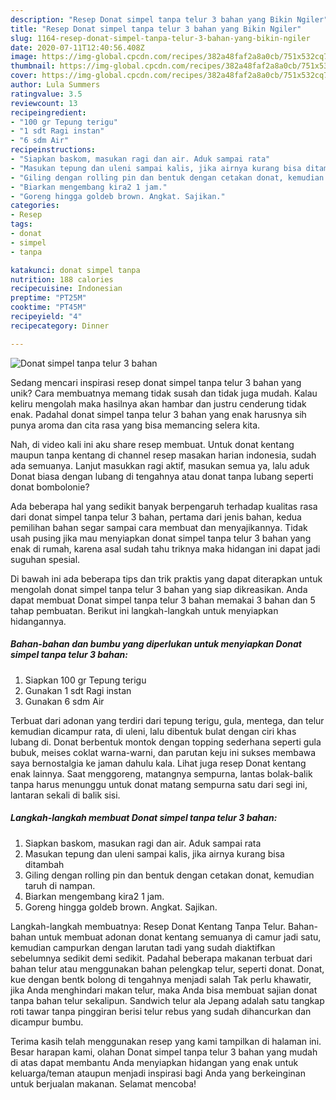 ```yaml
---
description: "Resep Donat simpel tanpa telur 3 bahan yang Bikin Ngiler"
title: "Resep Donat simpel tanpa telur 3 bahan yang Bikin Ngiler"
slug: 1164-resep-donat-simpel-tanpa-telur-3-bahan-yang-bikin-ngiler
date: 2020-07-11T12:40:56.408Z
image: https://img-global.cpcdn.com/recipes/382a48faf2a8a0cb/751x532cq70/donat-simpel-tanpa-telur-3-bahan-foto-resep-utama.jpg
thumbnail: https://img-global.cpcdn.com/recipes/382a48faf2a8a0cb/751x532cq70/donat-simpel-tanpa-telur-3-bahan-foto-resep-utama.jpg
cover: https://img-global.cpcdn.com/recipes/382a48faf2a8a0cb/751x532cq70/donat-simpel-tanpa-telur-3-bahan-foto-resep-utama.jpg
author: Lula Summers
ratingvalue: 3.5
reviewcount: 13
recipeingredient:
- "100 gr Tepung terigu"
- "1 sdt Ragi instan"
- "6 sdm Air"
recipeinstructions:
- "Siapkan baskom, masukan ragi dan air. Aduk sampai rata"
- "Masukan tepung dan uleni sampai kalis, jika airnya kurang bisa ditambah"
- "Giling dengan rolling pin dan bentuk dengan cetakan donat, kemudian taruh di nampan."
- "Biarkan mengembang kira2 1 jam."
- "Goreng hingga goldeb brown. Angkat. Sajikan."
categories:
- Resep
tags:
- donat
- simpel
- tanpa

katakunci: donat simpel tanpa 
nutrition: 188 calories
recipecuisine: Indonesian
preptime: "PT25M"
cooktime: "PT45M"
recipeyield: "4"
recipecategory: Dinner

---
```



![Donat simpel tanpa telur 3 bahan](https://img-global.cpcdn.com/recipes/382a48faf2a8a0cb/751x532cq70/donat-simpel-tanpa-telur-3-bahan-foto-resep-utama.jpg)

Sedang mencari inspirasi resep donat simpel tanpa telur 3 bahan yang unik? Cara membuatnya memang tidak susah dan tidak juga mudah. Kalau keliru mengolah maka hasilnya akan hambar dan justru cenderung tidak enak. Padahal donat simpel tanpa telur 3 bahan yang enak harusnya sih punya aroma dan cita rasa yang bisa memancing selera kita.

Nah, di video kali ini aku share resep membuat. Untuk donat kentang maupun tanpa kentang di channel resep masakan harian indonesia, sudah ada semuanya. Lanjut masukkan ragi aktif, masukan semua ya, lalu aduk Donat biasa dengan lubang di tengahnya atau donat tanpa lubang seperti donat bombolonie?

Ada beberapa hal yang sedikit banyak berpengaruh terhadap kualitas rasa dari donat simpel tanpa telur 3 bahan, pertama dari jenis bahan, kedua pemilihan bahan segar sampai cara membuat dan menyajikannya. Tidak usah pusing jika mau menyiapkan donat simpel tanpa telur 3 bahan yang enak di rumah, karena asal sudah tahu triknya maka hidangan ini dapat jadi suguhan spesial.


Di bawah ini ada beberapa tips dan trik praktis yang dapat diterapkan untuk mengolah donat simpel tanpa telur 3 bahan yang siap dikreasikan. Anda dapat membuat Donat simpel tanpa telur 3 bahan memakai 3 bahan dan 5 tahap pembuatan. Berikut ini langkah-langkah untuk menyiapkan hidangannya.

<!--inarticleads1-->

##### Bahan-bahan dan bumbu yang diperlukan untuk menyiapkan Donat simpel tanpa telur 3 bahan:

1. Siapkan 100 gr Tepung terigu
1. Gunakan 1 sdt Ragi instan
1. Gunakan 6 sdm Air


Terbuat dari adonan yang terdiri dari tepung terigu, gula, mentega, dan telur kemudian dicampur rata, di uleni, lalu dibentuk bulat dengan ciri khas lubang di. Donat berbentuk montok dengan topping sederhana seperti gula bubuk, meises coklat warna-warni, dan parutan keju ini sukses membawa saya bernostalgia ke jaman dahulu kala. Lihat juga resep Donat kentang enak lainnya. Saat menggoreng, matangnya sempurna, lantas bolak-balik tanpa harus menunggu untuk donat matang sempurna satu dari segi ini, lantaran sekali di balik sisi. 

<!--inarticleads2-->

##### Langkah-langkah membuat Donat simpel tanpa telur 3 bahan:

1. Siapkan baskom, masukan ragi dan air. Aduk sampai rata
1. Masukan tepung dan uleni sampai kalis, jika airnya kurang bisa ditambah
1. Giling dengan rolling pin dan bentuk dengan cetakan donat, kemudian taruh di nampan.
1. Biarkan mengembang kira2 1 jam.
1. Goreng hingga goldeb brown. Angkat. Sajikan.


Langkah-langkah membuatnya: Resep Donat Kentang Tanpa Telur. Bahan-bahan untuk membuat adonan donat kentang semuanya di camur jadi satu, kemudian campurkan dengan larutan tadi yang sudah diaktifkan sebelumnya sedikit demi sedikit. Padahal beberapa makanan terbuat dari bahan telur atau menggunakan bahan pelengkap telur, seperti donat. Donat, kue dengan bentk bolong di tengahnya menjadi salah Tak perlu khawatir, jika Anda menghindari makan telur, maka Anda bisa membuat sajian donat tanpa bahan telur sekalipun. Sandwich telur ala Jepang adalah satu tangkap roti tawar tanpa pinggiran berisi telur rebus yang sudah dihancurkan dan dicampur bumbu. 

Terima kasih telah menggunakan resep yang kami tampilkan di halaman ini. Besar harapan kami, olahan Donat simpel tanpa telur 3 bahan yang mudah di atas dapat membantu Anda menyiapkan hidangan yang enak untuk keluarga/teman ataupun menjadi inspirasi bagi Anda yang berkeinginan untuk berjualan makanan. Selamat mencoba!
